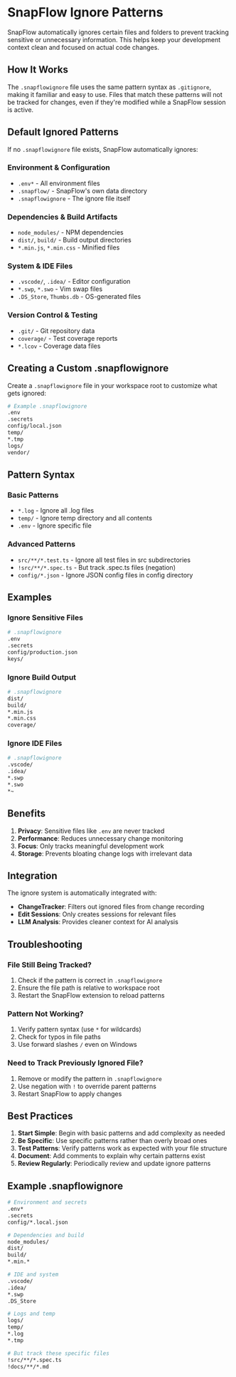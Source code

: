 # SnapFlow Ignore Patterns

SnapFlow automatically ignores certain files and folders to prevent tracking sensitive or unnecessary information. This helps keep your development context clean and focused on actual code changes.

## How It Works

The `.snapflowignore` file uses the same pattern syntax as `.gitignore`, making it familiar and easy to use. Files that match these patterns will not be tracked for changes, even if they're modified while a SnapFlow session is active.

## Default Ignored Patterns

If no `.snapflowignore` file exists, SnapFlow automatically ignores:

### Environment & Configuration

- `.env*` - All environment files
- `.snapflow/` - SnapFlow's own data directory
- `.snapflowignore` - The ignore file itself

### Dependencies & Build Artifacts

- `node_modules/` - NPM dependencies
- `dist/`, `build/` - Build output directories
- `*.min.js`, `*.min.css` - Minified files

### System & IDE Files

- `.vscode/`, `.idea/` - Editor configuration
- `*.swp`, `*.swo` - Vim swap files
- `.DS_Store`, `Thumbs.db` - OS-generated files

### Version Control & Testing

- `.git/` - Git repository data
- `coverage/` - Test coverage reports
- `*.lcov` - Coverage data files

## Creating a Custom .snapflowignore

Create a `.snapflowignore` file in your workspace root to customize what gets ignored:

```bash
# Example .snapflowignore
.env
.secrets
config/local.json
temp/
*.tmp
logs/
vendor/
```

## Pattern Syntax

### Basic Patterns

- `*.log` - Ignore all .log files
- `temp/` - Ignore temp directory and all contents
- `.env` - Ignore specific file

### Advanced Patterns

- `src/**/*.test.ts` - Ignore all test files in src subdirectories
- `!src/**/*.spec.ts` - But track .spec.ts files (negation)
- `config/*.json` - Ignore JSON config files in config directory

## Examples

### Ignore Sensitive Files

```bash
# .snapflowignore
.env
.secrets
config/production.json
keys/
```

### Ignore Build Output

```bash
# .snapflowignore
dist/
build/
*.min.js
*.min.css
coverage/
```

### Ignore IDE Files

```bash
# .snapflowignore
.vscode/
.idea/
*.swp
*.swo
*~
```

## Benefits

1. **Privacy**: Sensitive files like `.env` are never tracked
2. **Performance**: Reduces unnecessary change monitoring
3. **Focus**: Only tracks meaningful development work
4. **Storage**: Prevents bloating change logs with irrelevant data

## Integration

The ignore system is automatically integrated with:

- **ChangeTracker**: Filters out ignored files from change recording
- **Edit Sessions**: Only creates sessions for relevant files
- **LLM Analysis**: Provides cleaner context for AI analysis

## Troubleshooting

### File Still Being Tracked?

1. Check if the pattern is correct in `.snapflowignore`
2. Ensure the file path is relative to workspace root
3. Restart the SnapFlow extension to reload patterns

### Pattern Not Working?

1. Verify pattern syntax (use `*` for wildcards)
2. Check for typos in file paths
3. Use forward slashes `/` even on Windows

### Need to Track Previously Ignored File?

1. Remove or modify the pattern in `.snapflowignore`
2. Use negation with `!` to override parent patterns
3. Restart SnapFlow to apply changes

## Best Practices

1. **Start Simple**: Begin with basic patterns and add complexity as needed
2. **Be Specific**: Use specific patterns rather than overly broad ones
3. **Test Patterns**: Verify patterns work as expected with your file structure
4. **Document**: Add comments to explain why certain patterns exist
5. **Review Regularly**: Periodically review and update ignore patterns

## Example .snapflowignore

```bash
# Environment and secrets
.env*
.secrets
config/*.local.json

# Dependencies and build
node_modules/
dist/
build/
*.min.*

# IDE and system
.vscode/
.idea/
*.swp
.DS_Store

# Logs and temp
logs/
temp/
*.log
*.tmp

# But track these specific files
!src/**/*.spec.ts
!docs/**/*.md
```
